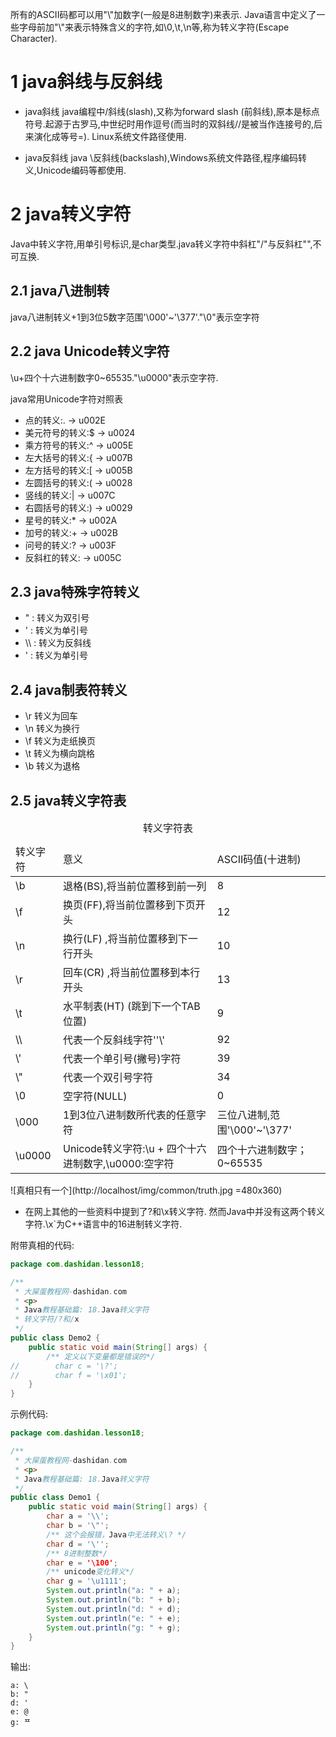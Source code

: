 <div class="jumbotron">
<p>所有的ASCII码都可以用"\"加数字(一般是8进制数字)来表示. Java语言中定义了一些字母前加"\"来表示特殊含义的字符,如\0,\t,\n等,称为转义字符(Escape Character).
</p>
</div>
 
1 java斜线与反斜线
===

- java斜线
java编程中/斜线(slash),又称为forward slash (前斜线),原本是标点符号.起源于古罗马,中世纪时用作逗号(而当时的双斜线//是被当作连接号的,后来演化成等号=). Linux系统文件路径使用.

- java反斜线 
java \反斜线(backslash),Windows系统文件路径,程序编码转义,Unicode编码等都使用.

2 java转义字符
===

Java中转义字符,用单引号标识,是char类型.java转义字符中斜杠"/"与反斜杠"\",不可互换.

2.1 java八进制转
---
java八进制转义\+1到3位5数字范围'\000'~'\377'."\0"表示空字符

2.2 java Unicode转义字符
---
\u+四个十六进制数字0~65535."\u0000"表示空字符.

java常用Unicode字符对照表

- 点的转义:. -> u002E
- 美元符号的转义:$ -> u0024
- 乘方符号的转义:^ -> u005E
- 左大括号的转义:{ -> u007B
- 左方括号的转义:[ -> u005B
- 左圆括号的转义:( -> u0028
- 竖线的转义:| -> u007C
- 右圆括号的转义:) -> u0029
- 星号的转义:* -> u002A
- 加号的转义:+ -> u002B
- 问号的转义:? -> u003F
- 反斜杠的转义: -> u005C

2.3 java特殊字符转义
---
- \" : 转义为双引号
- \' : 转义为单引号
- \\\ : 转义为反斜线
- \' : 转义为单引号

2.4 java制表符转义
---
- \r 转义为回车
- \n 转义为换行
- \f 转义为走纸换页
- \t 转义为横向跳格
- \b 转义为退格


2.5 java转义字符表
---
<table class="table table-bordered table-responsive">
    <caption>转义字符表</caption>
    <thead>
        <tr class="success">
            <td>转义字符</td>
            <td>意义</td>
			<td>ASCII码值(十进制)</td>
        </tr>
    </thead>
    <tbody>		
        <tr class="active">
            <td>\b</td>
            <td>退格(BS),将当前位置移到前一列</td>
			<td>8</td>
        </tr>
		<tr class="active">
            <td>\f</td>
            <td>换页(FF),将当前位置移到下页开头</td>
			<td>12</td>
        </tr>
		<tr class="active">
            <td>\n</td>
            <td>换行(LF) ,将当前位置移到下一行开头</td>
			<td>10</td>
        </tr>
		<tr class="active">
            <td>\r</td>
            <td>回车(CR) ,将当前位置移到本行开头</td>
			<td>13</td>
        </tr>
		<tr class="active">
            <td>\t</td>
            <td>水平制表(HT) (跳到下一个TAB位置)</td>
			<td>9</td>
        </tr>
		<tr class="active">
            <td>\\</td>
            <td>代表一个反斜线字符''\'</td>
			<td>92</td>
        </tr>
		<tr class="active">
            <td>\'</td>
            <td>代表一个单引号(撇号)字符</td>
			<td>39</td>
        </tr>
		<tr class="active">
            <td>\"</td>
            <td>代表一个双引号字符</td>
			<td>34</td>
        </tr>
		<tr class="active">
            <td>\0</td>
            <td>空字符(NULL)</td>
			<td>0</td>
        </tr>
		<tr class="active">
            <td>\000</td>
            <td>1到3位八进制数所代表的任意字符</td>
			<td>三位八进制,范围'\000'~'\377'</td>
        </tr>
		<tr class="active">
            <td>\u0000</td>
            <td>Unicode转义字符:\u + 四个十六进制数字,\u0000:空字符 </td>
			<td>四个十六进制数字；0~65535</td>
        </tr>		
	</tbody>
</table>

![真相只有一个](http://localhost/img/common/truth.jpg =480x360)

- 在网上其他的一些资料中提到了\?和\x转义字符.
然而Java中并没有这两个转义字符.\x`为C++语言中的16进制转义字符.

附带真相的代码:

```java
package com.dashidan.lesson18;

/**
 * 大屎蛋教程网-dashidan.com
 * <p>
 * Java教程基础篇: 18.Java转义字符
 * 转义字符/?和/x
 */
public class Demo2 {
    public static void main(String[] args) {
        /** 定义以下变量都是错误的*/
//        char c = '\?';
//        char f = '\x01';
    }
}
```

示例代码:

```java
package com.dashidan.lesson18;

/**
 * 大屎蛋教程网-dashidan.com
 * <p>
 * Java教程基础篇: 18.Java转义字符
 */
public class Demo1 {
    public static void main(String[] args) {
        char a = '\\';
        char b = '\"';
        /** 这个会报错，Java中无法转义\? */
        char d = '\'';
        /** 8进制整数*/
        char e = '\100';
        /** unicode变化转义*/
        char g = '\u1111';
        System.out.println("a: " + a);
        System.out.println("b: " + b);
        System.out.println("d: " + d);
        System.out.println("e: " + e);
        System.out.println("g: " + g);
    }
}

```
输出:
```
a: \
b: "
d: '
e: @
g: ᄑ
```